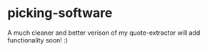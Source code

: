 # picking-software
A much cleaner and better verison of my quote-extractor will add functionality soon! :)
